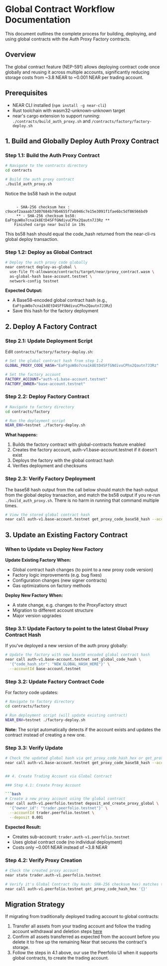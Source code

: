 # Global Contract Workflow Documentation

This document outlines the complete process for building, deploying, and using global contracts with the Auth Proxy Factory contracts.

## Overview

The global contract feature (NEP-591) allows deploying contract code once globally and reusing it across multiple accounts, significantly reducing storage costs from ~3.8 NEAR to ~0.001 NEAR per trading account.

## Prerequisites

- NEAR CLI installed (`npm install -g near-cli`)
- Rust toolchain with wasm32-unknown-unknown target
- near's cargo extension to support running: `./contracts/build_auth_proxy.sh` and `/contracts/factory/factory-deploy.sh`

## 1. Build and Globally Deploy Auth Proxy Contract

### Step 1.1: Build the Auth Proxy Contract

```bash
# Navigate to the contracts directory
cd contracts

# Build the auth proxy contract
./build_auth_proxy.sh
```

Notice the bs58 hash in the output
```

     - SHA-256 checksum hex : c9acef2aaaab73d07684b79b4655f7ab946c7e15e3091f1fae6bc5df86566bd9
     ** - SHA-256 checksum bs58: EaFtguW8o7cna1k8EtD4SFfGNdivuCPhx2Qautn7J3Rz **
    Finished cargo near build in 19s
```
This bs58 hash should equal the code_hash returned from the near-cli-rs global deploy transaction.

### Step 1.2: Deploy as Global Contract

```bash
# Deploy the auth proxy code globally
near contract deploy-as-global \
  use-file ft-allowance/contracts/target/near/proxy_contract.wasm \
  as-global-hash base-account.testnet \
  network-config testnet
```

**Expected Output:**
- A Base58-encoded global contract hash (e.g., `EaFtguW8o7cna1k8EtD4SFfGNdivuCPhx2Qautn7J3Rz`)
- Save this hash for the factory deployment


## 2. Deploy A Factory Contract

### Step 2.1: Update Deployment Script

Edit `contracts/factory/factory-deploy.sh`:

```bash
# Set the global contract hash from step 1.2
GLOBAL_PROXY_CODE_HASH="EaFtguW8o7cna1k8EtD4SFfGNdivuCPhx2Qautn7J3Rz"

# Set the factory account
FACTORY_ACCOUNT="auth-v1.base-account.testnet"
FACTORY_OWNER="base-account.testnet"
```

### Step 2.2: Deploy Factory Contract

```bash
# Navigate to factory directory
cd contracts/factory

# Run the deployment script
NEAR_ENV=testnet ./factory-deploy.sh
```

**What happens:**
1. Builds the factory contract with global-contracts feature enabled
2. Creates the factory account, auth-v1.base-account.testnet if it doesn't exist
3. Deploys the factory with the global contract hash
4. Verifies deployment and checksums

### Step 2.3: Verify Factory Deployment

The base58 hash output from the call below should match the hash output from the global deploy transaction, and match the bs58 output if you re-run `./build_auth_proxy.sh`. There is no harm in running that command multiple times.

```bash
# View the stored global contract hash
near call auth-v1.base-account.testnet get_proxy_code_base58_hash --accountId base-account.testnet
```


## 3. Update an Existing Factory Contract

### When to Update vs Deploy New Factory

**Update Existing Factory When:**
- Global contract hash changes (to point to a new proxy code version)
- Factory logic improvements (e.g. bug fixes)
- Configuration changes (new signer contracts)
- Gas optimizations on factory methods

**Deploy New Factory When:**
- A state change, e.g. changes to the ProxyFactory struct
- Migration to different account structure
- Major version upgrades

### Step 3.1: Update Factory to point to the latest Global Proxy Contract Hash

If you've deployed a new version of the auth proxy globally:

```bash
# Update the factory with new base58 encoded global contract hash
near call auth-v1.base-account.testnet set_global_code_hash \
  '{"code_hash_str": "NEW_GLOBAL_HASH_HERE"}' \
  --accountId base-account.testnet
```

### Step 3.2: Update Factory Contract Code

For factory code updates:

```bash
# Navigate to factory directory
cd contracts/factory

# Run deployment script (will update existing contract)
NEAR_ENV=testnet ./factory-deploy.sh
```

**Note:** The script automatically detects if the account exists and updates the contract instead of creating a new one.

### Step 3.3: Verify Update

```bash
# Check the updated global hash via get_proxy_code_hash_hex or get_proxy_code_base58_hash
near call auth-v1.base-account.testnet get_proxy_code_base58_hash --accountId base-account.testnet


## 4. Create Trading Account via Global Contract

### Step 4.1: Create Proxy Account

```bash
# Create a new proxy account using the global contract
near call auth-v1.peerfolio.testnet deposit_and_create_proxy_global \
  '{"owner_id": "trader.peerfolio.testnet"}' \
  --accountId trader.peerfolio.testnet \
  --deposit 0.001
```

**Expected Result:**
- Creates sub-account: `trader.auth-v1.peerfolio.testnet`
- Uses global contract code (no individual deployment)
- Costs only ~0.001 NEAR instead of ~3.8 NEAR

### Step 4.2: Verify Proxy Creation

```bash
# Check the created proxy account
near state trader.auth-v1.peerfolio.testnet

# Verify it's Global Contract (by Hash: SHA-256 checksum hex) matches the factory's hex hash of the bs58 code
near call auth-v1.peerfolio.testnet get_proxy_code_hash_hex '{}'
```

## Migration Strategy

If migrating from traditionally deployed trading account to global contracts:

1. Transfer all assets from your trading account and follow the trading account withdrawal and deletion steps [here](https://docs.google.com/document/d/1runpneX6-h41beHh4k9FKtw3lKz6qgQbNzteR3RSCO4/)
2. Confirm all assets transferred as expected from the account before you delete it to free up the remaining Near that secures the contract's storage.
3. Follow the steps in 4.1 above, our use the Peerfolio UI when it supports global contracts, to create the trading account.

